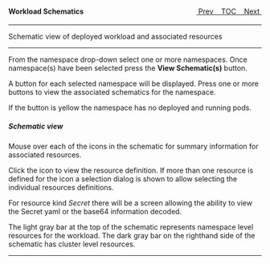 <topicKey schematics/>
<topicBack id="topicNext" link="graphicview"/>
<topicNext id="topicBack" link="cluster"/>

<a style="float: right;" href="javascript:docNextTopic()">&nbsp;&nbsp;Next&nbsp;<i class="fas fa-lg fa-arrow-right"></i></a>
<a style="float: right;" href="javascript:docNextTopic('toc')">&nbsp;&nbsp;TOC&nbsp;&nbsp;</a>
<a style="float: right;" href="javascript:docPrevTopic()"><i class="fas fa-lg fa-arrow-left"></i>&nbsp;Prev&nbsp;&nbsp;</a>

#### Workload Schematics

---

Schematic view of deployed workload and associated resources

<!-- <div style="margin-left: 150px;">
    <iframe width="700" height="390" src="https://www.youtube.com/embed/10lPGzn0VCk">
    </iframe>
</div> -->

---

From the namespace drop-down select one or more namespaces.  Once namespace(s) have been selected press the __View Schematic(s)__ button. 

A button for each selected namespace will be displayed.  Press one or more buttons to view the associated schematics for the namespace.  

If the button is yellow the namespace has no deployed and running pods.

##### Schematic view

Mouse over each of the icons in the schematic for summary information for associated resources.  

Click the icon to view the resource definition.  If more than one resource is defined for the icon a selection dialog is shown to allow selecting the individual resources definitions.

For resource kind _Secret_ there will be a screen allowing the ability to view the Secret yaml or the base64 information decoded.

The light gray bar at the top of the schematic represents namespace level resources for the workload.  The dark gray bar on the righthand side of the schematic has cluster level resources.

---
